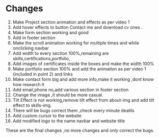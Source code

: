 #  Changes
2. Make Project section animation and effects as per video 1 
4. Add hover effects to button Contact me and download cv ones .
5. Make form section working and good
6. Add in footer section
7. Make the scroll animation working for multiple times and while onclicking navbar
8. Add width to every section 100%,remaining are skills,certifications,portfolio,
9. Add images of certificates inside the boxes and make the width 100%
10. Make portfolio section 100% and add the animaiton as per video 1 (included in point 2) and links
11. Make contact form big and add more info,make it working ,dont know how research it
12. Add email,phone no,add various section in footer section 
13. Change the image ,it should be more casual.
14. Tilt Effect is not working,remove tilt effect from about-img and add tilt effect to skills-img.
15. There will be bugs correct them ,check every minute deatils
16. Add custom cursor to the website
17. Add modified logo to the name navbar and website title

These are the final changes ,no more changes and only correct the bugs.